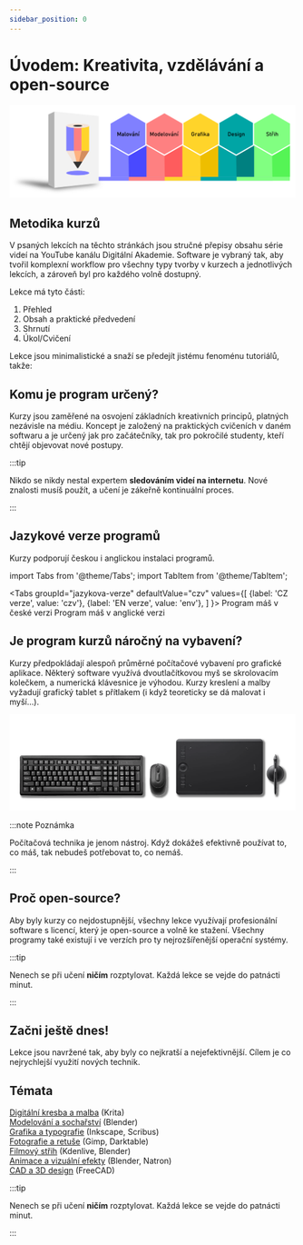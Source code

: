 ```yaml
---
sidebar_position: 0
---
```


# Úvodem: Kreativita, vzdělávání a open-source
![image](./img/akademieprehled2.svg)
## Metodika kurzů

V psaných lekcích na těchto stránkách jsou stručné přepisy obsahu série videí na YouTube kanálu Digitální Akademie. Software je vybraný tak, aby tvořil komplexní workflow pro všechny typy tvorby v kurzech a jednotlivých lekcích, a zároveň byl pro každého volně dostupný.

Lekce má tyto části:

1. Přehled
2. Obsah a praktické předvedení
3. Shrnutí
4. Úkol/Cvičení

Lekce jsou minimalistické a snaží se předejít jistému fenoménu tutoriálů, takže:


## Komu je program určený?

Kurzy jsou zaměřené na osvojení základních kreativních principů, platných nezávisle na médiu. Koncept je založený na praktických cvičeních v daném softwaru a je určený jak pro začátečníky, tak pro pokročilé studenty, kteří chtějí objevovat nové postupy.

:::tip

Nikdo se nikdy nestal expertem **sledováním videí na internetu**. Nové znalosti musíš použít, a učení je zákeřně kontinuální proces.

:::

## Jazykové verze programů
Kurzy podporují českou i anglickou instalaci programů. 

import Tabs from '@theme/Tabs';
import TabItem from '@theme/TabItem';

<Tabs
  groupId="jazykova-verze"
  defaultValue="czv"
  values={[
    {label: 'CZ verze', value: 'czv'},
    {label: 'EN verze', value: 'env'},
  ]
}>
<TabItem value="czv">Program máš v české verzi</TabItem>
<TabItem value="env">Program máš v anglické verzi</TabItem>
</Tabs>

## Je program kurzů náročný na vybavení?

Kurzy předpokládají alespoň průměrné počítačové vybavení pro grafické aplikace. Některý software využívá dvoutlačítkovou myš se skrolovacím kolečkem, a numerická klávesnice je výhodou. Kurzy kreslení a malby vyžadují grafický tablet s přítlakem (i když teoreticky se dá malovat i myší...).

![image](./img/akademie-vybaveni.png)

:::note Poznámka

 Počítačová technika je jenom nástroj. Když dokážeš efektivně používat to, co máš, tak nebudeš potřebovat to, co nemáš.

:::

## Proč open-source?

Aby byly kurzy co nejdostupnější, všechny lekce využívají profesionální software s licencí, který je open-source a volně ke stažení. Všechny programy také existují i ve verzích pro ty nejrozšířenější operační systémy.

:::tip

Nenech se při učení **ničím** rozptylovat. Každá lekce se vejde do patnácti minut.

:::
## Začni ještě dnes!
Lekce jsou navržené tak, aby byly co nejkratší a nejefektivnější. Cílem je co nejrychlejší využití nových technik.

## Témata

[Digitální kresba a malba](01digitalnimalba/kresba-a-malba) (Krita)  
[Modelování a sochařství](02modelovani/3D-modelovani) (Blender)  
[Grafika a typografie](03grafika/grafika) (Inkscape, Scribus)  
[Fotografie a retuše](04foto/foto) (Gimp, Darktable)  
[Filmový střih](05film/film) (Kdenlive, Blender)  
[Animace a vizuální efekty](06animace/animace) (Blender, Natron)  
[CAD a 3D design](07cad/cad) (FreeCAD)

:::tip

Nenech se při učení **ničím** rozptylovat. Každá lekce se vejde do patnácti minut.

:::
